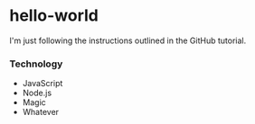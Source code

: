 # hello-world

I'm just following the instructions outlined in the GitHub tutorial.

### Technology
- JavaScript
- Node.js
- Magic
- Whatever

